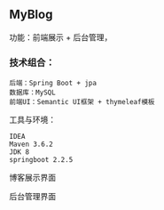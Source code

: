 ## MyBlog

功能：前端展示 + 后台管理，

### 技术组合：

    后端：Spring Boot + jpa
    数据库：MySQL
    前端UI：Semantic UI框架 + thymeleaf模板

工具与环境：

    IDEA
    Maven 3.6.2
    JDK 8
    springboot 2.2.5

博客展示界面




后台管理界面

